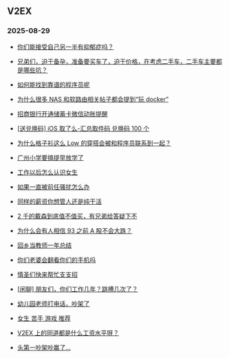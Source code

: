 ## V2EX 
### 2025-08-29

+ [你们能接受自己另一半有抑郁症吗？](https://www.v2ex.com/t/1155433)

+ [兄弟们，迫于备孕，准备要买车了，迫于价格，在考虑二手车，二手车主要都是哪些坑？](https://www.v2ex.com/t/1155415)

+ [如何能找到靠谱的程序员呢](https://www.v2ex.com/t/1155512)

+ [为什么很多 NAS 和软路由相关帖子都会提到“玩 docker”](https://www.v2ex.com/t/1155536)

+ [招商银行开通储蓄卡微信动账提醒](https://www.v2ex.com/t/1155499)

+ [[送兑换码] iOS 取了么-汇总取件码 兑换码 100 个](https://www.v2ex.com/t/1155407)

+ [为什么格子衫这么 Low 的穿搭会被和程序员联系到一起？](https://www.v2ex.com/t/1155425)

+ [广州小学要搞提早放学了](https://www.v2ex.com/t/1155438)

+ [工作以后怎么认识女生](https://www.v2ex.com/t/1155427)

+ [如果一直被前任骚扰怎么办](https://www.v2ex.com/t/1155478)

+ [同样的薪资你想管人还是纯干活](https://www.v2ex.com/t/1155420)

+ [2 千的戴森到底值不值买，有兄弟给答疑下不](https://www.v2ex.com/t/1155597)

+ [为什么会有人相信 93 之前 A 股不会大跌？](https://www.v2ex.com/t/1155507)

+ [回乡当教师一年总结](https://www.v2ex.com/t/1155459)

+ [你们老婆会翻看你们的手机吗](https://www.v2ex.com/t/1155515)

+ [情圣们快来帮忙支支招](https://www.v2ex.com/t/1155465)

+ [[闲聊] 朋友们，你们工作几年？跳槽几次了？](https://www.v2ex.com/t/1155530)

+ [幼儿园老师打电话，吵架了](https://www.v2ex.com/t/1155696)

+ [女生 苦手 游戏 推荐](https://www.v2ex.com/t/1155510)

+ [V2EX 上的同道都是什么工资水平呀？](https://www.v2ex.com/t/1155706)

+ [头第一吵架吵赢了...](https://www.v2ex.com/t/1155712)

